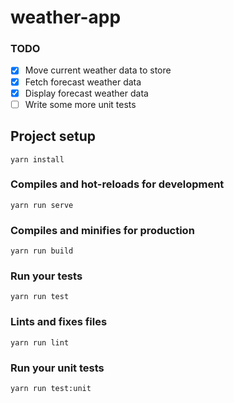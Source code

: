 # weather-app

### TODO

- [x] Move current weather data to store
- [x] Fetch forecast weather data
- [x] Display forecast weather data
- [ ] Write some more unit tests

## Project setup

```
yarn install
```

### Compiles and hot-reloads for development

```
yarn run serve
```

### Compiles and minifies for production

```
yarn run build
```

### Run your tests

```
yarn run test
```

### Lints and fixes files

```
yarn run lint
```

### Run your unit tests

```
yarn run test:unit
```
